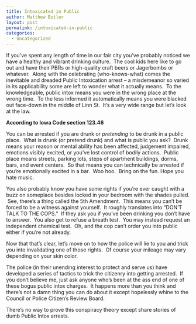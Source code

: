 ```yaml
---
title: Intoxicated in Public
author: Matthew Butler
layout: post
permalink: /intoxicated-in-public
categories:
  - Uncategorized
---
```

If you’ve spent any length of time in our fair city you’ve probably noticed we have a healthy and vibrant drinking culture.  The cool kids here like to go out and have their PBRs or high-quality craft beers or Jagerbombs or whatever.  Along with the celebrating (who-knows-what) comes the inevitable and dreaded Public Intoxication arrest &#8211; a misdemeanor so varied in its applicability some are left to wonder what it actually means.  To the knowledgeable, public intox means you were in the wrong place at the wrong time.  To the less informed it automatically means you were blacked out face-down in the middle of Linn St.  It’s a very wide range but let’s look at the law.

**According to Iowa Code section 123.46**

You can be arrested if you are drunk or *pretending* to be drunk in a public place.  What is drunk (or pretend drunk) and what is public you ask?  Drunk means your reason or mental ability has been affected, judgement impaired, emotions visibly excited, or you’ve lost control of bodily actions.  Public place means streets, parking lots, steps of apartment buildings, dorms, bars, and event centers.  So that means you can technically be arrested if you’re emotionally excited in a bar.  Woo hoo.  Bring on the fun. Hope you hate music.

You also probably know you have some rights if you’re ever caught with a buzz on someplace besides locked in your bedroom with the shades pulled.  See, there’s a thing called the 5th Amendment.  This means you can’t be forced to be a witness against yourself.  It roughly translates into “DON’T TALK TO THE COPS.”  If they ask you if you’ve been drinking you don’t have to answer.  You also get to refuse a breath test.  You may instead request an independent chemical test.  Oh, and the cop can’t order you into public either if you’re not already.

Now that that’s clear, let’s move on to how the police will lie to you and trick you into invalidating one of those rights.  Of course your mileage may vary depending on your skin color.

The police (in their unending interest to protect and serve us) have developed a series of tactics to trick the citizenry into getting arrested.  If you don’t believe me, just ask anyone who’s been at the ass end of one of these bogus public intox charges.  It happens more than you think and there’s not a damn thing you can do about it except hopelessly whine to the Council or Police Citizen’s Review Board.

There’s no way to prove this conspiracy theory except share stories of dumb Public Intox arrests.  